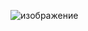 ![изображение](https://user-images.githubusercontent.com/72620980/126877448-5f13af75-541b-489f-a2b0-5bbe5b8ee3d5.png)
